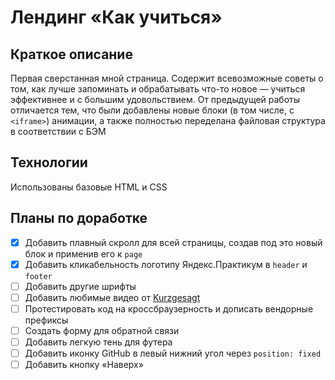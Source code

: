 # **Лендинг «Как учиться»**

## Краткое описание

Первая сверстанная мной страница. Содержит всевозможные советы о том, как лучше запоминать и обрабатывать что-то новое — учиться эффективнее и с большим удовольствием. От предыдущей работы отличается тем, что были добавлены новые блоки (в том числе, с `<iframe>`) анимации, а также полностью переделана файловая структура в соответствии с БЭМ

## Технологии

Использованы базовые HTML и CSS

## Планы по доработке

- [x] Добавить плавный скролл для всей страницы, создав под это новый блок и применив его к `page`
- [x] Добавить кликабельность логотипу Яндекс.Практикум в `header` и `footer`
- [ ] Добавить другие шрифты
- [ ] Добавить любимые видео от [Kurzgesagt](https://www.youtube.com/c/inanutshell)
- [ ] Протестировать код на кроссбраузерность и дописать вендорные префиксы
- [ ] Создать форму для обратной связи
- [ ] Добавить легкую тень для футера
- [ ] Добавить иконку GitHub в левый нижний угол через `position: fixed`
- [ ] Добавить кнопку «Наверх»
